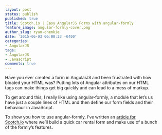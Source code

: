 ```yaml
---
layout: post
status: publish
published: true
title: Scotch.io | Easy AngularJS Forms with angular-formly
feature_image: angular-formly-cover.png
author_slug: ryan-chenkie
date: '2015-06-03 06:00:33 -0400'
categories:
- AngularJS
tags:
- AngularJS
- Javascript
comments: true
---
```


Have you ever created a form in AngularJS and been frustrated with how bloated your HTML was? Putting lots of Angular attributes on our HTML tags can make things get big quickly and can lead to a mess of markup.

To get around this, I really like using angular-formly, a module that let’s us have just a couple lines of HTML and then define our form fields and their behaviour in JavaScript.

To show you how to use angular-formly, I’ve written an [article for Scotch.io](https://scotch.io/tutorials/easy-angularjs-forms-with-angular-formly) where we’ll build a quick car rental form and make use of a bunch of the formly’s features.